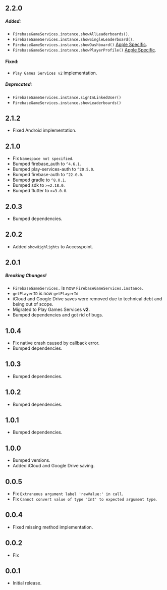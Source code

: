 ## 2.2.0

##### Added:

- `FirebaseGameServices.instance.showAllLeaderboards()`.
- `FirebaseGameServices.instance.showSingleLeaderboard()`.
- `FirebaseGameServices.instance.showDashboard()`
  [Apple Specific](https://developer.apple.com/documentation/gamekit/displaying_the_game_center_dashboard#3678534).
- `FirebaseGameServices.instance.showPlayerProfile()`
  [Apple Specific](https://developer.apple.com/documentation/gamekit/displaying_the_game_center_dashboard#3678533).

#### Fixed:

- `Play Games Services v2` implementation.

##### Deprecated:

- `FirebaseGameServices.instance.signInLinkedUser()`
- `FirebaseGameServices.instance.showLeaderboards()`

## 2.1.2

- Fixed Android implementation.

## 2.1.0

- Fix `Namespace not specified`.
- Bumped firebase_auth to `^4.6.1`.
- Bumped play-services-auth to `^20.5.0`.
- Bumped firebase-auth to `^22.0.0`.
- Bumped gradle to `^8.0.1`.
- Bumped sdk to `>=2.18.0`.
- Bumped flutter to `>=3.0.0`.

## 2.0.3

- Bumped dependencies.

## 2.0.2

- Added `showHighlights` to Accesspoint.

## 2.0.1

##### Breaking Changes!

- `FirebaseGameServices.` is now `FirebaseGameServices.instance.`
- `getPlayerID` is now `getPlayerId`
- iCloud and Google Drive saves were removed due to technical debt and being out
  of scope.
- Migrated to Play Games Services **v2**.
- Bumped dependencies and got rid of bugs.

## 1.0.4

- Fix native crash caused by callback error.
- Bumped dependencies.

## 1.0.3

- Bumped dependencies.

## 1.0.2

- Bumped dependencies.

## 1.0.1

- Bumped dependencies.

## 1.0.0

- Bumped versions.
- Added iCloud and Google Drive saving.

## 0.0.5

- Fix `Extraneous argument label 'rawValue:' in call`.
- Fix `Cannot convert value of type 'Int' to expected argument type`.

## 0.0.4

- Fixed missing method implementation.

## 0.0.2

- Fix

## 0.0.1

- Initial release.

